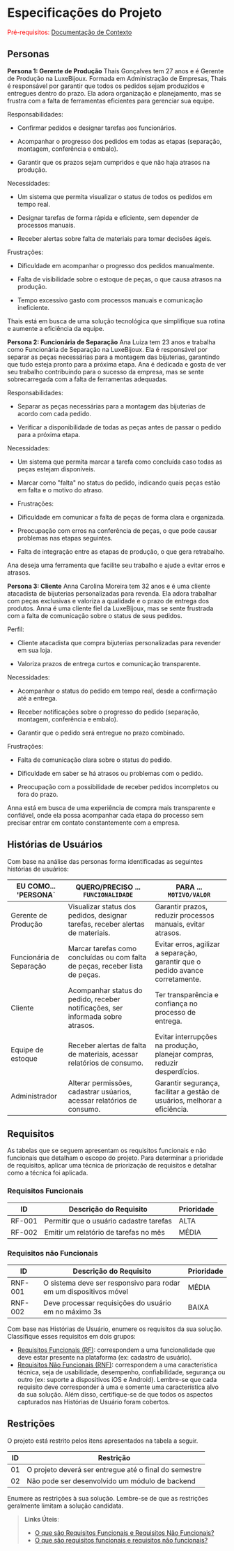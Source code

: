 # Especificações do Projeto

<span style="color:red">Pré-requisitos: <a href="01-Documentação de Contexto.md"> Documentação de Contexto</a></span>

## Personas

**Persona 1: Gerente de Produção**
Thais Gonçalves tem 27 anos e é Gerente de Produção na LuxeBijoux. Formada em Administração de Empresas, Thais é responsável por garantir que todos os pedidos sejam produzidos e entregues dentro do prazo. Ela adora organização e planejamento, mas se frustra com a falta de ferramentas eficientes para gerenciar sua equipe.

Responsabilidades:

- Confirmar pedidos e designar tarefas aos funcionários.

- Acompanhar o progresso dos pedidos em todas as etapas (separação, montagem, conferência e embalo).

- Garantir que os prazos sejam cumpridos e que não haja atrasos na produção.


Necessidades:

- Um sistema que permita visualizar o status de todos os pedidos em tempo real.

- Designar tarefas de forma rápida e eficiente, sem depender de processos manuais.

- Receber alertas sobre falta de materiais para tomar decisões ágeis.


Frustrações:

- Dificuldade em acompanhar o progresso dos pedidos manualmente.

- Falta de visibilidade sobre o estoque de peças, o que causa atrasos na produção.

- Tempo excessivo gasto com processos manuais e comunicação ineficiente.

Thais está em busca de uma solução tecnológica que simplifique sua rotina e aumente a eficiência da equipe.


**Persona 2: Funcionária de Separação**
Ana Luiza tem 23 anos e trabalha como Funcionária de Separação na LuxeBijoux. Ela é responsável por separar as peças necessárias para a montagem das bijuterias, garantindo que tudo esteja pronto para a próxima etapa. Ana é dedicada e gosta de ver seu trabalho contribuindo para o sucesso da empresa, mas se sente sobrecarregada com a falta de ferramentas adequadas.

Responsabilidades:

- Separar as peças necessárias para a montagem das bijuterias de acordo com cada pedido.

- Verificar a disponibilidade de todas as peças antes de passar o pedido para a próxima etapa.


Necessidades:

- Um sistema que permita marcar a tarefa como concluída caso todas as peças estejam disponíveis.

- Marcar como "falta" no status do pedido, indicando quais peças estão em falta e o motivo do atraso.

- Frustrações:

- Dificuldade em comunicar a falta de peças de forma clara e organizada.

- Preocupação com erros na conferência de peças, o que pode causar problemas nas etapas seguintes.

- Falta de integração entre as etapas de produção, o que gera retrabalho.

Ana deseja uma ferramenta que facilite seu trabalho e ajude a evitar erros e atrasos.


**Persona 3: Cliente**
Anna Carolina Moreira tem 32 anos e é uma cliente atacadista de bijuterias personalizadas para revenda. Ela adora trabalhar com peças exclusivas e valoriza a qualidade e o prazo de entrega dos produtos. Anna é uma cliente fiel da LuxeBijoux, mas se sente frustrada com a falta de comunicação sobre o status de seus pedidos.

Perfil:

- Cliente atacadista que compra bijuterias personalizadas para revender em sua loja.

- Valoriza prazos de entrega curtos e comunicação transparente.


Necessidades:

- Acompanhar o status do pedido em tempo real, desde a confirmação até a entrega.

- Receber notificações sobre o progresso do pedido (separação, montagem, conferência e embalo).

- Garantir que o pedido será entregue no prazo combinado.


Frustrações:

- Falta de comunicação clara sobre o status do pedido.

- Dificuldade em saber se há atrasos ou problemas com o pedido.

- Preocupação com a possibilidade de receber pedidos incompletos ou fora do prazo.

Anna está em busca de uma experiência de compra mais transparente e confiável, onde ela possa acompanhar cada etapa do processo sem precisar entrar em contato constantemente com a empresa.



## Histórias de Usuários

Com base na análise das personas forma identificadas as seguintes histórias de usuários:

|EU COMO... 'PERSONA`| QUERO/PRECISO ... `FUNCIONALIDADE` |PARA ... `MOTIVO/VALOR`                 |
|--------------------|------------------------------------|----------------------------------------|
|Gerente de Produção | Visualizar status dos pedidos, designar tarefas, receber alertas de materiais.| Garantir prazos, reduzir processos manuais, evitar atrasos. |
|Funcionária de Separação | Marcar tarefas como concluídas ou com falta de peças, receber lista de peças. | Evitar erros, agilizar a separação, garantir que o pedido avance corretamente. |
|Cliente | Acompanhar status do pedido, receber notificações, ser informada sobre atrasos. | Ter transparência e confiança no processo de entrega. |
|Equipe de estoque | Receber alertas de falta de materiais, acessar relatórios de consumo. | Evitar interrupções na produção, planejar compras, reduzir desperdícios. |
|Administrador | Alterar permissões, cadastrar usúarios, acessar relatórios de consumo. | Garantir segurança, facilitar a gestão de usuários, melhorar a eficiência. |

## Requisitos

As tabelas que se seguem apresentam os requisitos funcionais e não funcionais que detalham o escopo do projeto. Para determinar a prioridade de requisitos, aplicar uma técnica de priorização de requisitos e detalhar como a técnica foi aplicada.

### Requisitos Funcionais

|ID    | Descrição do Requisito  | Prioridade |
|------|-----------------------------------------|----|
|RF-001| Permitir que o usuário cadastre tarefas | ALTA | 
|RF-002| Emitir um relatório de tarefas no mês   | MÉDIA |

### Requisitos não Funcionais

|ID     | Descrição do Requisito  |Prioridade |
|-------|-------------------------|----|
|RNF-001| O sistema deve ser responsivo para rodar em um dispositivos móvel | MÉDIA | 
|RNF-002| Deve processar requisições do usuário em no máximo 3s |  BAIXA | 

Com base nas Histórias de Usuário, enumere os requisitos da sua solução. Classifique esses requisitos em dois grupos:

- [Requisitos Funcionais
 (RF)](https://pt.wikipedia.org/wiki/Requisito_funcional):
 correspondem a uma funcionalidade que deve estar presente na
  plataforma (ex: cadastro de usuário).
- [Requisitos Não Funcionais
  (RNF)](https://pt.wikipedia.org/wiki/Requisito_n%C3%A3o_funcional):
  correspondem a uma característica técnica, seja de usabilidade,
  desempenho, confiabilidade, segurança ou outro (ex: suporte a
  dispositivos iOS e Android).
Lembre-se que cada requisito deve corresponder à uma e somente uma
característica alvo da sua solução. Além disso, certifique-se de que
todos os aspectos capturados nas Histórias de Usuário foram cobertos.

## Restrições

O projeto está restrito pelos itens apresentados na tabela a seguir.

|ID| Restrição                                             |
|--|-------------------------------------------------------|
|01| O projeto deverá ser entregue até o final do semestre |
|02| Não pode ser desenvolvido um módulo de backend        |

Enumere as restrições à sua solução. Lembre-se de que as restrições geralmente limitam a solução candidata.

> **Links Úteis**:
> - [O que são Requisitos Funcionais e Requisitos Não Funcionais?](https://codificar.com.br/requisitos-funcionais-nao-funcionais/)
> - [O que são requisitos funcionais e requisitos não funcionais?](https://analisederequisitos.com.br/requisitos-funcionais-e-requisitos-nao-funcionais-o-que-sao/)
